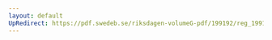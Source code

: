 ```yaml
---
layout: default
UpRedirect: https://pdf.swedeb.se/riksdagen-volumeG-pdf/199192/reg_199192/reg_199192_0888.pdf
---
```

